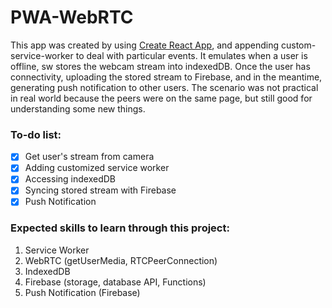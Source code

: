 # PWA-WebRTC

This app was created by using [Create React App](https://github.com/facebook/create-react-app), and appending custom-service-worker to deal with particular events.  It emulates when a user is offline, sw stores the webcam stream into indexedDB. Once the user has connectivity, uploading the stored stream to Firebase, and in the meantime, generating push notification to other users.  The scenario was not practical in real world because the peers were on the same page, but still good for understanding some new things. 

### **To-do list:**

- [x] Get user's stream from camera
- [x] Adding customized service worker
- [x] Accessing indexedDB
- [x] Syncing stored stream with Firebase
- [x] Push Notification

### **Expected skills to learn through this project:**

1. Service Worker
2. WebRTC (getUserMedia, RTCPeerConnection)
3. IndexedDB
4. Firebase (storage, database API, Functions)
5. Push Notification (Firebase)